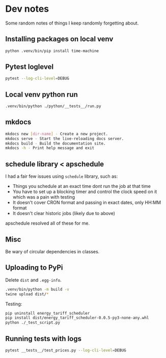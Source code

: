 # Dev notes

Some random notes of things I keep randomly forgetting about.

## Installing packages on local venv

```sh
python .venv/bin/pip install time-machine 
```

## Pytest loglevel

```sh
pytest --log-cli-level=DEBUG 
```

## Local venv python run

```sh
.venv/bin/python ./python/__tests__/run.py
```

## mkdocs

```sh
mkdocs new [dir-name] - Create a new project.
mkdocs serve - Start the live-reloading docs server.
mkdocs build - Build the documentation site.
mkdocs -h - Print help message and exit
```

## schedule library < apschedule

I had a fair few issues using `schedule` library, such as:

- Things you schedule at an exact time dont run the job at that time
- You have to set up a blocking timer and control the clock speed on it which was a pain with testing
- It doesn't cover CRON format and passing in exact dates, only HH:MM format
- It doesn't clear historic jobs (likely due to above)

apschedule resolved all of these for me.

## Misc

Be wary of circular dependencies in classes.

## Uploading to PyPi

Delete `dist` and `.egg-info`.

```sh
.venv/bin/python -m build -v
twine upload dist/*
```

Testing:

```sh
pip uninstall energy_tariff_scheduler
pip install dist/energy_tariff_scheduler-0.0.5-py3-none-any.whl
python ./_test_script.py
```

## Running tests with logs

```sh
pytest __tests__/test_prices.py --log-cli-level=DEBUG
```
